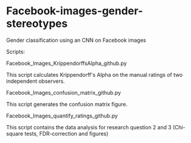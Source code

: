 # Facebook-images-gender-stereotypes
Gender classification using an CNN on Facebook images

Scripts:

Facebook_Images_KrippendorffsAlpha_github.py

This script calculates Krippendorff's Alpha on the manual ratings of two independent observers.

Facebook_Images_confusion_matrix_github.py

This script generates the confusion matrix figure.

Facebook_Images_quantify_ratings_github.py

This script contains the data analysis for research question 2 and 3 (Chi-square tests, FDR-correction and figures)
